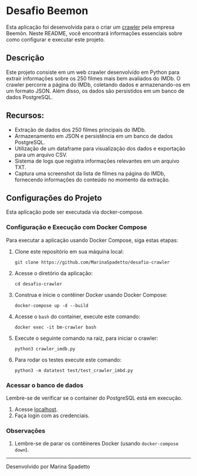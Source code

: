 # Desafio Beemon

Esta aplicação foi desenvolvida para o criar um [crawler](https://github.com/beemontech/desafio-crawler) pela empresa
Beemôn. Neste README, você encontrará informações essenciais sobre como configurar e executar este projeto.

## Descrição

Este projeto consiste em um web crawler desenvolvido em Python para extrair informações sobre os 250 filmes mais bem avaliados do IMDb. O crawler percorre a página do IMDb, coletando dados e armazenando-os em um formato JSON. Além disso, os dados são persistidos em um banco de dados PostgreSQL.

## Recursos:

- Extração de dados dos 250 filmes principais do IMDb.
- Armazenamento em JSON e persistência em um banco de dados PostgreSQL.
- Utilização de um dataframe para visualização dos dados e exportação para um arquivo CSV.
- Sistema de logs que registra informações relevantes em um arquivo TXT.
- Captura uma screenshot da lista de filmes na página do IMDb, fornecendo informações do conteúdo no momento da extração.

## Configurações do Projeto

Esta aplicação pode ser executada via docker-compose.

### Configuração e Execução com Docker Compose

Para executar a aplicação usando Docker Compose, siga estas etapas:

1. Clone este repositório em sua máquina local:

   ```
   git clone https://github.com/MarinaSpadetto/desafio-crawler
   ```

2. Acesse o diretório da aplicação:

   ```
   cd desafio-crawler
   ```

3. Construa e inicie o contêiner Docker usando Docker Compose:

    ```
    docker-compose up -d --build
    ```

4. Acesse o `bash` do container, execute este comando:

   ```
   docker exec -it bm-crawler bash
   ```

5. Execute o seguinte comando na raiz, para iniciar o crawler:

   ```
   python3 crawler_imdb.py
   ```

6. Para rodar os testes execute este comando:

   ```
   python3 -m datatest test/test_crawler_imbd.py
   ```

### Acessar o banco de dados

Lembre-se de verificar se o container do PostgreSQL está em execução.

1. Acesse [localhost](http://localhost:15432/browser/).
2. Faça login com as credenciais.

### Observações

1. Lembre-se de parar os contêineres Docker (usando `docker-compose down`).


---
Desenvolvido por Marina Spadetto
